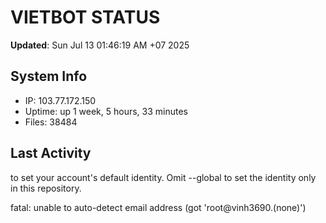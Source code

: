 # VIETBOT STATUS
**Updated**: Sun Jul 13 01:46:19 AM +07 2025

## System Info
- IP: 103.77.172.150
- Uptime: up 1 week, 5 hours, 33 minutes
- Files: 38484

## Last Activity

to set your account's default identity.
Omit --global to set the identity only in this repository.

fatal: unable to auto-detect email address (got 'root@vinh3690.(none)')
